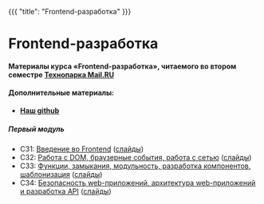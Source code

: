 {{{
	"title": "Frontend-разработка"
}}}

# Frontend-разработка

#### __Материалы курса «Frontend-разработка», читаемого во втором семестре [Технопарка Mail.RU](https://park.mail.ru/blog/view/12/)__

#### Дополнительные материалы:

- __[Наш github](https://github.com/frontend-park-mail-ru)__


##### Первый модуль

- СЗ1: [Введение во Frontend](/module/1/lesson/1) ([слайды](/slides/s1))
- СЗ2: [Работа с DOM, браузерные события, работа с сетью](/module/1/lesson/2) ([слайды](/slides/s2))
- СЗ3: [Функции, замыкания, модульность, разработка компонентов, шаблонизация](/module/1/lesson/3) ([слайды](/slides/s3))
- СЗ4: [Безопасность web-приложений, архитектура web-приложений и разработка API](/module/1/lesson/4) ([слайды](/slides/s4))

<!-- ##### Второй модуль

- СЗ5: [Архитектура web-приложений, роутинг, методологии написания CSS](/module/2/lesson/1) ([слайды](/slides/s5))
- СЗ6: [Производительность web-приложений и работа с данными в браузере, WebSockets, HTTP/2](/module/2/lesson/2) ([слайды](/slides/s6))
- СЗ8: [Современные возможности CSS, разработка под мобильные устройства](/module/3/lesson/1) ([слайды](/slides/s9))
- Л1: [Графика и FrontendOops (Инфраструктура разработки)](/module/2/lesson/3) ([слайды](/slides/s7))

##### Третий модуль

- Л2: [Продвинутые подходы разработки SPA](/module/3/lesson/2) ([слайды](/slides/s10))
- Л1: [Современное состояние JavaScript](/module/2/lesson/4) ([слайды](/slides/s8))

##### Четвёртый модуль
- СЗ9: [Отслеживание проблем производительности web-приложений, инфраструктура и деплой web-приложений, практики DevOps](/module/4/lesson/1) ([слайды](/slides/s11))
- Л3: [Резюме Frontend-разработчика в 2020 году](/module/4/lesson/2) ([слайды](/slides/s12)) -->
